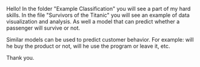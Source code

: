 Hello!
In the folder "Example Classification" you will see a part of my hard skills. In the file "Survivors of the Titanic" you will see an example of data visualization and analysis. As well a model that can predict whether a passenger will survive or not.

Similar models can be used to predict customer behavior. For example: will he buy the product or not, will he use the program or leave it, etc.

Thank you.
